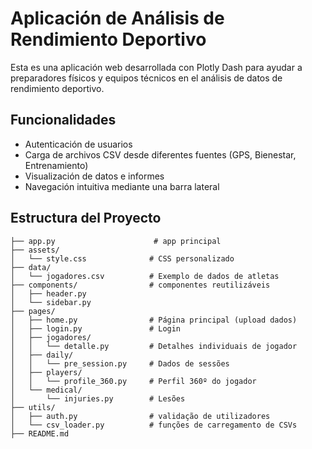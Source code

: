 # Aplicación de Análisis de Rendimiento Deportivo

Esta es una aplicación web desarrollada con Plotly Dash para ayudar a preparadores físicos y equipos técnicos en el análisis de datos de rendimiento deportivo.

## Funcionalidades

- Autenticación de usuarios
- Carga de archivos CSV desde diferentes fuentes (GPS, Bienestar, Entrenamiento)
- Visualización de datos e informes
- Navegación intuitiva mediante una barra lateral

## Estructura del Proyecto


```
├── app.py                      # app principal
├── assets/
│   └── style.css              # CSS personalizado
├── data/
│   └── jogadores.csv          # Exemplo de dados de atletas
├── components/                # componentes reutilizáveis
│   ├── header.py
│   └── sidebar.py
├── pages/
│   ├── home.py                # Página principal (upload dados)
│   ├── login.py               # Login
│   ├── jogadores/
│   │   └── detalle.py         # Detalhes individuais de jogador
│   ├── daily/
│   │   └── pre_session.py     # Dados de sessões
│   ├── players/
│   │   └── profile_360.py     # Perfil 360º do jogador
│   └── medical/
│       └── injuries.py        # Lesões
├── utils/
│   ├── auth.py                # validação de utilizadores
│   └── csv_loader.py          # funções de carregamento de CSVs
├── README.md
```
